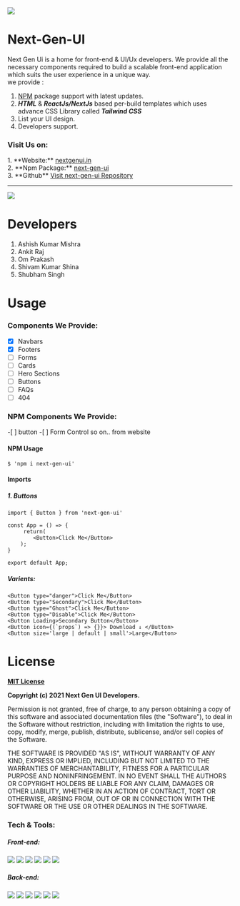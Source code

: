 <img src="https://imgur.com/JsW6aKt.png" >

# Next-Gen-UI
Next Gen Ui is a home for front-end & UI/Ux developers. We provide all the necessary components required to build a scalable front-end application which suits the user experience in a unique way. <br>
we provide :
1. <a href="https://www.npmjs.com/package/next-gen-ui">NPM</a> package support with latest updates.
2. _**HTML**_ & _**ReactJs/NextJs**_ based per-build templates which uses advance CSS Library called _**Tailwind CSS**_
3. List your UI design.
4. Developers support.

<h3>Visit Us on:</h3> 
1. **Website:** <a href="https://nextgenui.vercel.app/profile">nextgenui.in</a> <br>
2. **Npm Package:** <a href="https://www.npmjs.com/package/next-gen-ui">next-gen-ui</a> <br>
3. **Github** <a href="https://github.com/ashishmishra-bit/next-gen-ui.git">Visit next-gen-ui Repository</a>

<hr>

<img src="https://i.imgur.com/BAUPjcG.png" >

# Developers
1. Ashish Kumar Mishra <br>
2. Ankit Raj 
3. Om Prakash
4. Shivam Kumar Shina
5. Shubham Singh

# Usage
<h3>Components We Provide:</h3> 

- [x] Navbars 
- [x] Footers 
- [ ] Forms 
- [ ] Cards
- [ ] Hero Sections
- [ ] Buttons
- [ ] FAQs
- [ ] 404

<h3>NPM Components We Provide:</h3> 
-[ ] button
-[ ] Form Control
so on.. from website

<h4>NPM Usage</h4>

    $ 'npm i next-gen-ui'

<h4>Imports</h4>

<h5>1. Buttons</h5>

    import { Button } from 'next-gen-ui'

    const App = () => {
         return(
            <Button>Click Me</Button>
        );
    }

    export default App;

<h5>Varients:</h5>
    
    <Button type="danger">Click Me</Button>
    <Button type="Secondary">Click Me</Button>
    <Button type="Ghost">Click Me</Button>
    <Button type="Disable">Click Me</Button>
    <Button Loading>Secondary Button</Button>
    <Button icon={(`props`) => {}}> Download ↓ </Button>
    <Button size='large | default | small'>Large</Button>


# License

<a href="https://choosealicense.com/licenses/mit/">**MIT License**</a><br>

**Copyright (c) 2021 Next Gen UI Developers.**

Permission is not granted, free of charge, to any person obtaining a copy
of this software and associated documentation files (the "Software"), to deal
in the Software without restriction, including with limitation the rights
to use, copy, modify, merge, publish, distribute, sublicense, and/or sell
copies of the Software.

THE SOFTWARE IS PROVIDED "AS IS", WITHOUT WARRANTY OF ANY KIND, EXPRESS OR
IMPLIED, INCLUDING BUT NOT LIMITED TO THE WARRANTIES OF MERCHANTABILITY,
FITNESS FOR A PARTICULAR PURPOSE AND NONINFRINGEMENT. IN NO EVENT SHALL THE
AUTHORS OR COPYRIGHT HOLDERS BE LIABLE FOR ANY CLAIM, DAMAGES OR OTHER
LIABILITY, WHETHER IN AN ACTION OF CONTRACT, TORT OR OTHERWISE, ARISING FROM,
OUT OF OR IN CONNECTION WITH THE SOFTWARE OR THE USE OR OTHER DEALINGS IN THE
SOFTWARE.

### Tech & Tools:
##### Front-end:
<div class="row">
<img src="https://img.shields.io/badge/HTML-239120?style=for-the-badge&logo=html5&logoColor=white"/>
<img src="https://img.shields.io/badge/CSS3-1572B6?style=for-the-badge&logo=css3&logoColor=white" />
<img src="https://img.shields.io/badge/JavaScript-F7DF1E?style=for-the-badge&logo=javascript&logoColor=black" />
<img src="https://img.shields.io/badge/Tailwind CSS-white?style=for-the-badge&logo=tailwindcss&logoColor=" />
<img src="https://img.shields.io/badge/React.Js-20232A?style=for-the-badge&logo=react&logoColor=61DAFB" />
<img src="https://img.shields.io/badge/Nextjs-white?style=for-the-badge&logo=react&logoColor=61DAFB" />
</div>

##### Back-end:
<div class="row">
<img src="https://img.shields.io/badge/Node.js-43853D?style=for-the-badge&logo=node.js&logoColor=white" /> 
<img src="https://img.shields.io/badge/Git-F05032?style=for-the-badge&logo=git&logoColor=white" />
<img src="https://img.shields.io/badge/TypeScript-1572B6?style=for-the-badge&logo=typescript&logoColor=white" />
<img src="https://img.shields.io/badge/Heroku-430098?style=for-the-badge&logo=heroku&logoColor=white" />
<img src="https://img.shields.io/badge/Firebase-black?style=for-the-badge&logo=firebase&logoColor=" />
<img src="https://img.shields.io/badge/Storybook-white?style=for-the-badge&logo=storybook&logoColor=" />

</div>

